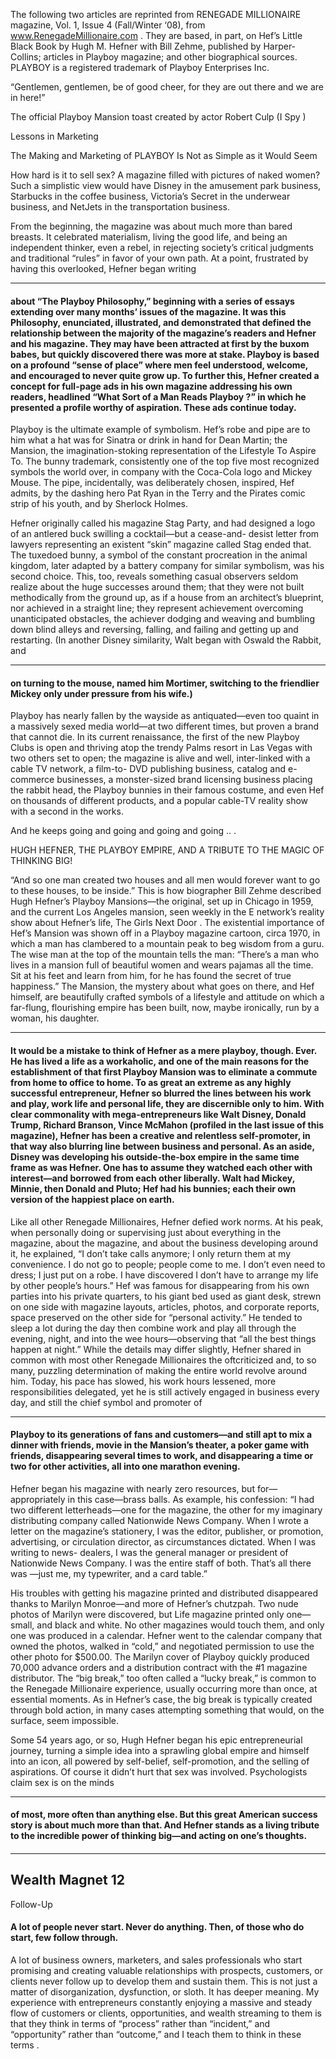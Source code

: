 The following two articles are reprinted from RENEGADE MILLIONAIRE magazine, Vol. 1, Issue 4 (Fall/Winter ‘08), from www.RenegadeMillionaire.com . They are based, in part, on Hef’s Little Black Book by Hugh M. Hefner with Bill Zehme, published by Harper-Collins; articles in Playboy magazine; and other biographical sources. PLAYBOY is a registered trademark of Playboy Enterprises Inc.

 “Gentlemen, gentlemen,
 be of good cheer, for they are out there
 and we are in here!”

 The official Playboy Mansion toast created by
 actor Robert Culp (I Spy )

 Lessons in Marketing

 The Making and Marketing of PLAYBOY Is Not as
 Simple as it Would Seem

 How hard is it to sell sex? A magazine filled with pictures of naked women? Such a simplistic view would have Disney in the amusement park business, Starbucks in the coffee business, Victoria’s Secret in the underwear business, and NetJets in the transportation business.

 From the beginning, the magazine was about much more than bared breasts. It celebrated materialism, living the good life, and being an independent thinker, even a rebel, in rejecting society’s critical judgments and traditional “rules” in favor of your own path. At a point, frustrated by having this overlooked, Hefner began writing

-----

#### about “The Playboy Philosophy,” beginning with a series of essays extending over many months’ issues of the magazine. It was this Philosophy, enunciated, illustrated, and demonstrated that defined the relationship between the majority of the magazine’s readers and Hefner and his magazine. They may have been attracted at first by the buxom babes, but quickly discovered there was more at stake. Playboy is based on a profound “sense of place” where men feel understood, welcome, and encouraged to never quite grow up. To further this, Hefner created a concept for full-page ads in his own magazine addressing his own readers, headlined “What Sort of a Man Reads Playboy ?” in which he presented a profile worthy of aspiration. These ads continue today.

 Playboy is the ultimate example of symbolism. Hef’s robe and pipe are to him what a hat was for Sinatra or drink in hand for Dean Martin; the Mansion, the imagination-stoking representation of the Lifestyle To Aspire To. The bunny trademark, consistently one of the top five most recognized symbols the world over, in company with the Coca-Cola logo and Mickey Mouse. The pipe, incidentally, was deliberately chosen, inspired, Hef admits, by the dashing hero Pat Ryan in the Terry and the Pirates comic strip of his youth, and by Sherlock Holmes.

 Hefner originally called his magazine Stag Party, and had designed a logo of an antlered buck swilling a cocktail—but a cease-and- desist letter from lawyers representing an existent “skin” magazine called Stag ended that. The tuxedoed bunny, a symbol of the constant procreation in the animal kingdom, later adapted by a battery company for similar symbolism, was his second choice. This, too, reveals something casual observers seldom realize about the huge successes around them; that they were not built methodically from the ground up, as if a house from an architect’s blueprint, nor achieved in a straight line; they represent achievement overcoming unanticipated obstacles, the achiever dodging and weaving and bumbling down blind alleys and reversing, falling, and failing and getting up and restarting. (In another Disney similarity, Walt began with Oswald the Rabbit, and

-----

#### on turning to the mouse, named him Mortimer, switching to the friendlier Mickey only under pressure from his wife.)

 Playboy has nearly fallen by the wayside as antiquated—even too quaint in a massively sexed media world—at two different times, but proven a brand that cannot die. In its current renaissance, the first of the new Playboy Clubs is open and thriving atop the trendy Palms resort in Las Vegas with two others set to open; the magazine is alive and well, inter-linked with a cable TV network, a film-to- DVD publishing business, catalog and e-commerce businesses, a monster-sized brand licensing business placing the rabbit head, the Playboy bunnies in their famous costume, and even Hef on thousands of different products, and a popular cable-TV reality show with a second in the works.

 And he keeps going and going and going and going .. .

 HUGH HEFNER, THE PLAYBOY EMPIRE, AND A TRIBUTE TO THE MAGIC OF THINKING BIG!

 “And so one man created two houses and all men would forever want to go to these houses, to be inside.” This is how biographer Bill Zehme described Hugh Hefner’s Playboy Mansions—the original, set up in Chicago in 1959, and the current Los Angeles mansion, seen weekly in the E network’s reality show about Hefner’s life, The Girls Next Door . The existential importance of Hef’s Mansion was shown off in a Playboy magazine cartoon, circa 1970, in which a man has clambered to a mountain peak to beg wisdom from a guru. The wise man at the top of the mountain tells the man: “There’s a man who lives in a mansion full of beautiful women and wears pajamas all the time. Sit at his feet and learn from him, for he has found the secret of true happiness.” The Mansion, the mystery about what goes on there, and Hef himself, are beautifully crafted symbols of a lifestyle and attitude on which a far-flung, flourishing empire has been built, now, maybe ironically, run by a woman, his daughter.

-----

#### It would be a mistake to think of Hefner as a mere playboy, though. Ever. He has lived a life as a workaholic, and one of the main reasons for the establishment of that first Playboy Mansion was to eliminate a commute from home to office to home. To as great an extreme as any highly successful entrepreneur, Hefner so blurred the lines between his work and play, work life and personal life, they are discernible only to him. With clear commonality with mega-entrepreneurs like Walt Disney, Donald Trump, Richard Branson, Vince McMahon (profiled in the last issue of this magazine), Hefner has been a creative and relentless self-promoter, in that way also blurring line between business and personal. As an aside, Disney was developing his outside-the-box empire in the same time frame as was Hefner. One has to assume they watched each other with interest—and borrowed from each other liberally. Walt had Mickey, Minnie, then Donald and Pluto; Hef had his bunnies; each their own version of the happiest place on earth.

 Like all other Renegade Millionaires, Hefner defied work norms. At his peak, when personally doing or supervising just about everything in the magazine, about the magazine, and about the business developing around it, he explained, “I don’t take calls anymore; I only return them at my convenience. I do not go to people; people come to me. I don’t even need to dress; I just put on a robe. I have discovered I don’t have to arrange my life by other people’s hours.” Hef was famous for disappearing from his own parties into his private quarters, to his giant bed used as giant desk, strewn on one side with magazine layouts, articles, photos, and corporate reports, space preserved on the other side for “personal activity.” He tended to sleep a lot during the day then combine work and play all through the evening, night, and into the wee hours—observing that “all the best things happen at night.” While the details may differ slightly, Hefner shared in common with most other Renegade Millionaires the oftcriticized and, to so many, puzzling determination of making the entire world revolve around him. Today, his pace has slowed, his work hours lessened, more responsibilities delegated, yet he is still actively engaged in business every day, and still the chief symbol and promoter of

-----

#### Playboy to its generations of fans and customers—and still apt to mix a dinner with friends, movie in the Mansion’s theater, a poker game with friends, disappearing several times to work, and disappearing a time or two for other activities, all into one marathon evening.

 Hefner began his magazine with nearly zero resources, but for— appropriately in this case—brass balls. As example, his confession: “I had two different letterheads—one for the magazine, the other for my imaginary distributing company called Nationwide News Company. When I wrote a letter on the magazine’s stationery, I was the editor, publisher, or promotion, advertising, or circulation director, as circumstances dictated. When I was writing to news- dealers, I was the general manager or president of Nationwide News Company. I was the entire staff of both. That’s all there was —just me, my typewriter, and a card table.”

 His troubles with getting his magazine printed and distributed disappeared thanks to Marilyn Monroe—and more of Hefner’s chutzpah. Two nude photos of Marilyn were discovered, but Life magazine printed only one—small, and black and white. No other magazines would touch them, and only one was produced in a calendar. Hefner went to the calendar company that owned the photos, walked in “cold,” and negotiated permission to use the other photo for $500.00. The Marilyn cover of Playboy quickly produced 70,000 advance orders and a distribution contract with the #1 magazine distributor. The “big break,” too often called a “lucky break,” is common to the Renegade Millionaire experience, usually occurring more than once, at essential moments. As in Hefner’s case, the big break is typically created through bold action, in many cases attempting something that would, on the surface, seem impossible.

 Some 54 years ago, or so, Hugh Hefner began his epic entrepreneurial journey, turning a simple idea into a sprawling global empire and himself into an icon, all powered by self-belief, self-promotion, and the selling of aspirations. Of course it didn’t hurt that sex was involved. Psychologists claim sex is on the minds

-----

#### of most, more often than anything else. But this great American success story is about much more than that. And Hefner stands as a living tribute to the incredible power of thinking big—and acting on one’s thoughts.

####

-----

## Wealth Magnet 12

 Follow-Up

#### A lot of people never start. Never do anything. Then, of those who do start, few follow through.
 A lot of business owners, marketers, and sales professionals who start promising and creating valuable relationships with prospects, customers, or clients never follow up to develop them and sustain them. This is not just a matter of disorganization, dysfunction, or sloth. It has deeper meaning.
 My experience with entrepreneurs constantly enjoying a massive and steady flow of customers or clients, opportunities, and wealth streaming to them is that they think in terms of “process” rather than “incident,” and “opportunity” rather than “outcome,” and I teach them to think in these terms .